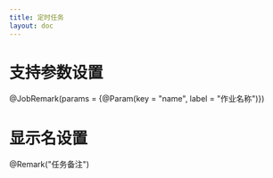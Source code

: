 ```yaml
---
title: 定时任务
layout: doc
---
```

# 支持参数设置
@JobRemark(params = {@Param(key = "name", label = "作业名称")})

# 显示名设置
@Remark("任务备注")
